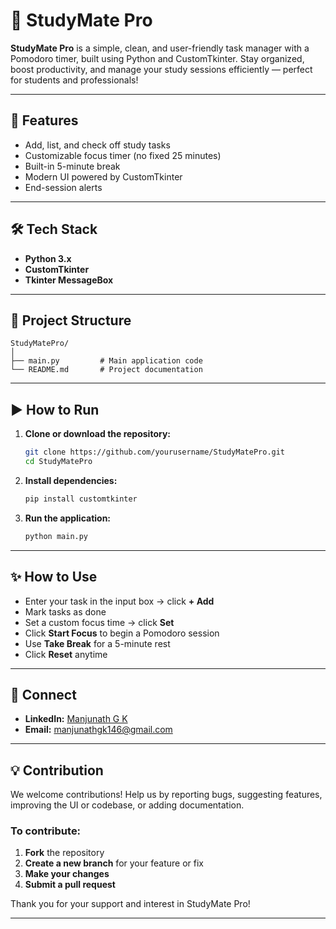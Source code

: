 # 📝 StudyMate Pro

**StudyMate Pro** is a simple, clean, and user-friendly task manager with a Pomodoro timer, built using Python and CustomTkinter. Stay organized, boost productivity, and manage your study sessions efficiently — perfect for students and professionals!

---

## 🚀 Features

- Add, list, and check off study tasks
- Customizable focus timer (no fixed 25 minutes)
- Built-in 5-minute break
- Modern UI powered by CustomTkinter
- End-session alerts

---

## 🛠 Tech Stack

- **Python 3.x**
- **CustomTkinter**
- **Tkinter MessageBox**

---

## 📁 Project Structure

```
StudyMatePro/
│
├── main.py         # Main application code
└── README.md       # Project documentation
```

---

## ▶️ How to Run

1. **Clone or download the repository:**
   ```bash
   git clone https://github.com/yourusername/StudyMatePro.git
   cd StudyMatePro
   ```

2. **Install dependencies:**
   ```bash
   pip install customtkinter
   ```

3. **Run the application:**
   ```bash
   python main.py
   ```

---

## ✨ How to Use

- Enter your task in the input box → click **+ Add**
- Mark tasks as done
- Set a custom focus time → click **Set**
- Click **Start Focus** to begin a Pomodoro session
- Use **Take Break** for a 5-minute rest
- Click **Reset** anytime

---

## 🤝 Connect

- **LinkedIn:** [Manjunath G K](https://www.linkedin.com/in/manjunath-g-k/)
- **Email:** manjunathgk146@gmail.com

---

## 💡 Contribution

We welcome contributions! Help us by reporting bugs, suggesting features, improving the UI or codebase, or adding documentation.

### To contribute:
1. **Fork** the repository
2. **Create a new branch** for your feature or fix
3. **Make your changes**
4. **Submit a pull request**

Thank you for your support and interest in StudyMate Pro!

---
